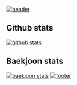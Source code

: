 [![header](https://capsule-render.vercel.app/api?type=waving&color=timeAuto&text=HK.%20Lee&height=300)](https://hklee.me)
## Github stats
[![github stats](https://github-readme-stats.vercel.app/api?username=LeeHyKu&show_icons=true&theme=radical&count_private=true)](https://hklee.me)
## Baekjoon stats
[![baekjoon stats](http://mazassumnida.wtf/api/v2/generate_badge?boj=hklee416)](https://solved.ac/profile/hklee416)
[![footer](https://capsule-render.vercel.app/api?type=waving&color=timeAuto&section=footer)](https://hklee.me)
